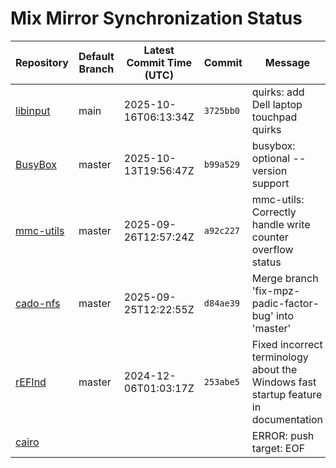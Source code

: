 # Mix Mirror Synchronization Status

| Repository | Default Branch | Latest Commit Time (UTC) | Commit | Message | Last Synced |
|---|---|---|---|---|---|
| [libinput](git@github.com:mix-mirror/libinput.git) | main | 2025-10-16T06:13:34Z | `3725bb0` | quirks: add Dell laptop touchpad quirks | 2025-10-20T02:05:31Z |
| [BusyBox](git@github.com:mix-mirror/busybox.git) | master | 2025-10-13T19:56:47Z | `b99a529` | busybox: optional --version support | 2025-10-20T02:05:39Z |
| [mmc-utils](git@github.com:mix-mirror/mmc-utils.git) | master | 2025-09-26T12:57:24Z | `a92c227` | mmc-utils: Correctly handle write counter overflow status | 2025-10-20T02:05:26Z |
| [cado-nfs](git@github.com:mix-mirror/cado-nfs.git) | master | 2025-09-25T12:22:55Z | `d84ae39` | Merge branch 'fix-mpz-padic-factor-bug' into 'master' | 2025-10-20T02:05:39Z |
| [rEFInd](git@github.com:mix-mirror/rEFInd.git) | master | 2024-12-06T01:03:17Z | `253abe5` | Fixed incorrect terminology about the Windows fast startup feature in documentation | 2025-10-20T02:05:45Z |
| [cairo](git@github.com:mix-mirror/cairo.git) |  |  |  | ERROR: push target: EOF | 2025-10-20T02:13:55Z |
